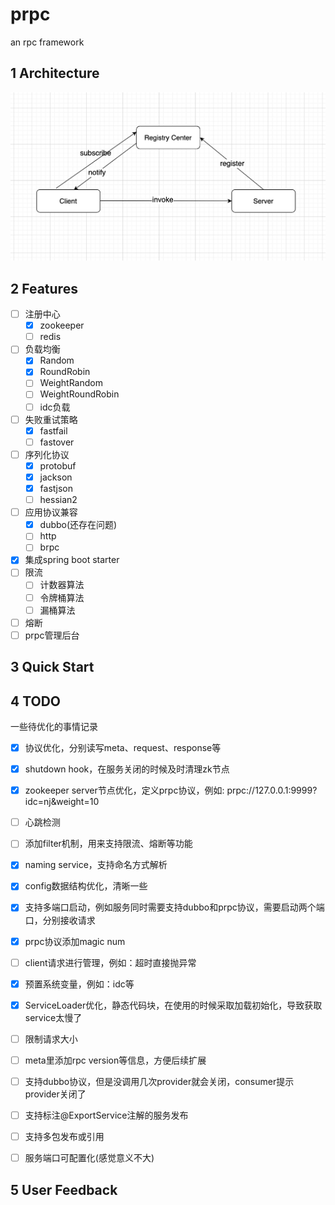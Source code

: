 # prpc
an rpc framework

## 1 Architecture

![prpc architecture](imgs/prpc-architecture.png)


## 2 Features

- [ ] 注册中心
    - [x] zookeeper
    - [ ] redis
- [ ] 负载均衡
    - [x] Random
    - [x] RoundRobin
    - [ ] WeightRandom
    - [ ] WeightRoundRobin
    - [ ] idc负载
- [ ] 失败重试策略
    - [x] fastfail
    - [ ] fastover
- [ ] 序列化协议
    - [x] protobuf
    - [x] jackson
    - [x] fastjson
    - [ ] hessian2
- [ ] 应用协议兼容
    - [x] dubbo(还存在问题)
    - [ ] http
    - [ ] brpc
- [x] 集成spring boot starter
- [ ] 限流
    - [ ] 计数器算法
    - [ ] 令牌桶算法
    - [ ] 漏桶算法
- [ ] 熔断
- [ ] prpc管理后台

## 3 Quick Start




## 4 TODO

一些待优化的事情记录

- [x] 协议优化，分别读写meta、request、response等
- [x] shutdown hook，在服务关闭的时候及时清理zk节点
- [x] zookeeper server节点优化，定义prpc协议，例如: prpc://127.0.0.1:9999?idc=nj&weight=10
- [ ] 心跳检测
- [ ] 添加filter机制，用来支持限流、熔断等功能
- [x] naming service，支持命名方式解析
- [x] config数据结构优化，清晰一些
- [x] 支持多端口启动，例如服务同时需要支持dubbo和prpc协议，需要启动两个端口，分别接收请求
- [x] prpc协议添加magic num
- [ ] client请求进行管理，例如：超时直接抛异常
- [x] 预置系统变量，例如：idc等
- [x] ServiceLoader优化，静态代码块，在使用的时候采取加载初始化，导致获取service太慢了
- [ ] 限制请求大小
- [ ] meta里添加rpc version等信息，方便后续扩展
- [ ] 支持dubbo协议，但是没调用几次provider就会关闭，consumer提示provider关闭了
- [ ] 支持标注@ExportService注解的服务发布
- [ ] 支持多包发布或引用
- [ ] 服务端口可配置化(感觉意义不大)


## 5 User Feedback


